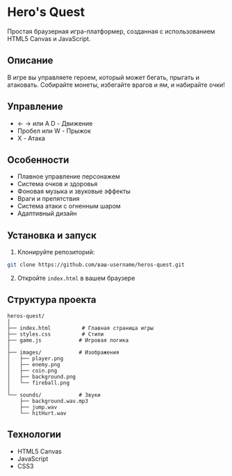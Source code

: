# Hero's Quest

Простая браузерная игра-платформер, созданная с использованием HTML5 Canvas и JavaScript.

## Описание

В игре вы управляете героем, который может бегать, прыгать и атаковать. Собирайте монеты, избегайте врагов и ям, и набирайте очки!

## Управление

- ← → или A D - Движение
- Пробел или W - Прыжок
- X - Атака

## Особенности

- Плавное управление персонажем
- Система очков и здоровья
- Фоновая музыка и звуковые эффекты
- Враги и препятствия
- Система атаки с огненным шаром
- Адаптивный дизайн

## Установка и запуск

1. Клонируйте репозиторий:
```bash
git clone https://github.com/ваш-username/heros-quest.git
```

2. Откройте `index.html` в вашем браузере

## Структура проекта

```
heros-quest/
│
├── index.html          # Главная страница игры
├── styles.css          # Стили
├── game.js            # Игровая логика
│
├── images/            # Изображения
│   ├── player.png
│   ├── enemy.png
│   ├── coin.png
│   ├── background.png
│   └── fireball.png
│
└── sounds/            # Звуки
    ├── background.wav.mp3
    ├── jump.wav
    └── hitHurt.wav
```

## Технологии

- HTML5 Canvas
- JavaScript
- CSS3 